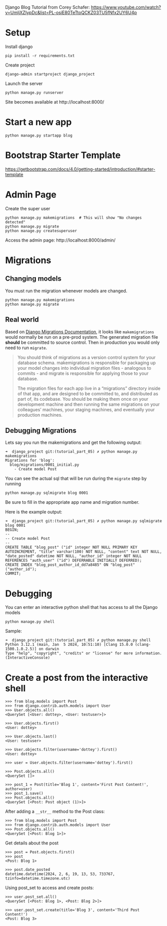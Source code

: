 Django Blog Tutorial from Corey Schafer: https://www.youtube.com/watch?v=UmljXZIypDc&list=PL-osiE80TeTtoQCKZ03TU5fNfx2UY6U4p

# Setup

Install django
```
pip install -r requirements.txt
```

Create project
```
django-admin startproject django_project
```

Launch the server
```
python manage.py runserver
```

Site becomes available at http://localhost:8000/

# Start a new app

```
python manage.py startapp blog
```

# Bootstrap Starter Template
https://getbootstrap.com/docs/4.0/getting-started/introduction/#starter-template

# Admin Page

Create the super user
```
python manage.py makemigrations  # This will show "No changes detected"
python manage.py migrate
python manage.py createsuperuser
```
Access the admin page: http://localhost:8000/admin/

# Migrations

## Changing models

You must run the migration whenever models are changed.

```
python manage.py makemigrations
python manage.py migrate
```

## Real world

Based on [Django Migrations Documentation](https://docs.djangoproject.com/en/5.0/topics/migrations/), it looks like `makemigrations` would normally be run on a pre-prod system. The generated migration file **should** be committed to source control. Then in production you would only need to run `migrate`.

> You should think of migrations as a version control system for your database schema. makemigrations is responsible for packaging up your model changes into individual migration files - analogous to commits - and migrate is responsible for applying those to your database.
>
> The migration files for each app live in a “migrations” directory inside of that app, and are designed to be committed to, and distributed as part of, its codebase. You should be making them once on your development machine and then running the same migrations on your colleagues’ machines, your staging machines, and eventually your production machines.

## Debugging Migrations

Lets say you run the makemigrations and get the following output:
```
➜  django_project git:(tutorial_part_05) ✗ python manage.py makemigrations
Migrations for 'blog':
  blog/migrations/0001_initial.py
    - Create model Post
```

You can see the actual sql that will be run during the `migrate` step by running
```
python manage.py sqlmigrate blog 0001
```
Be sure to fill in the appropriate app name and migration number.

Here is the example output:
```
➜  django_project git:(tutorial_part_05) ✗ python manage.py sqlmigrate blog 0001
BEGIN;
--
-- Create model Post
--
CREATE TABLE "blog_post" ("id" integer NOT NULL PRIMARY KEY AUTOINCREMENT, "title" varchar(100) NOT NULL, "content" text NOT NULL, "date_posted" datetime NOT NULL, "author_id" integer NOT NULL REFERENCES "auth_user" ("id") DEFERRABLE INITIALLY DEFERRED);
CREATE INDEX "blog_post_author_id_dd7a8485" ON "blog_post" ("author_id");
COMMIT;
```

# Debugging
You can enter an interactive python shell that has access to all the Django models
```
python manage.py shell
```

Sample:
```
➜  django_project git:(tutorial_part_05) ✗ python manage.py shell
Python 3.12.1 (main, Jan  5 2024, 10:51:10) [Clang 15.0.0 (clang-1500.1.0.2.5)] on darwin
Type "help", "copyright", "credits" or "license" for more information.
(InteractiveConsole)
```

# Create a post from the interactive shell
```
>>> from blog.models import Post
>>> from django.contrib.auth.models import User
>>> User.objects.all()
<QuerySet [<User: dottey>, <User: testuser>]>

>>> User.objects.first()
<User: dottey>

>>> User.objects.last()
<User: testuser>

>>> User.objects.filter(username='dottey').first()
<User: dottey>

>>> user = User.objects.filter(username='dottey').first()

>>> Post.objects.all()
<QuerySet []>

>>> post_1 = Post(title='Blog 1', content='First Post Content!', author=user)
>>> post_1.save()
>>> Post.objects.all()
<QuerySet [<Post: Post object (1)>]>
```
After adding a `__str__` method to the Post class:
```
>>> from blog.models import Post
>>> from django.contrib.auth.models import User
>>> Post.objects.all()
<QuerySet [<Post: Blog 1>]>
```
Get details about the post
```
>>> post = Post.objects.first()
>>> post
<Post: Blog 1>

>>> post.date_posted
datetime.datetime(2024, 2, 6, 19, 13, 53, 733767, tzinfo=datetime.timezone.utc)
```
Using post_set to access and create posts:
```
>>> user.post_set.all()
<QuerySet [<Post: Blog 1>, <Post: Blog 2>]>

>>> user.post_set.create(title='Blog 3', content='Third Post Content!')
<Post: Blog 3>
```
